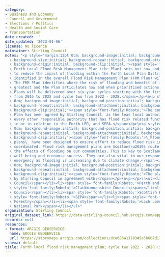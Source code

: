```yaml
---
category:
- Business and Economy
- Council and Government
- Elections / Politics
- Health and Social Care
- Transportation
date_created: ''
date_updated: '2023-01-06'
license: No licence
maintainer: Stirling Council
notes: "<p style='margin:12pt 0cm; background-image:initial; background-position:initial;\
  \ background-size:initial; background-repeat:initial; background-attachment:initial;\
  \ background-origin:initial; background-clip:initial;'><span style='font-family:Roboto;'>The\
  \ Forth Local Flood Risk Management Plan (the Plan) sets out how and when actions\
  \ to reduce the impact of flooding within the Forth Local Plan District (LPD) as\
  \ identified in the overall Flood Risk Management Plan (FRM Plan) will be delivered.\
  \ The FRM Plan identifies where the risk of flooding and benefit of investment is\
  \ greatest and the Plan articulates how and when prioritised actions will be delivered.\
  \ Plans will be delivered over six-year cycles starting with the first cycle running\
  \ from 2016 to 2022 and cycle two from 2022 - 2028.</span></p>\n<p style='margin:12pt\
  \ 0cm; background-image:initial; background-position:initial; background-size:initial;\
  \ background-repeat:initial; background-attachment:initial; background-origin:initial;\
  \ background-clip:initial;'><span style='font-family:Roboto;'>The content of the\
  \ Plan has been agreed by Stirling Council, as the lead local authority, along with\
  \ every other responsible authority that has flood risk related functions exercisable\
  \ in or in relation to the Forth LPD, and SEPA.</span></p>\n<p style='margin:12pt\
  \ 0cm; background-image:initial; background-position:initial; background-size:initial;\
  \ background-repeat:initial; background-attachment:initial; background-origin:initial;\
  \ background-clip:initial;'><span style='font-family:Roboto;'>\_Flood risk management\
  \ plans\_ have been designed to ensure effort to reduce flood risk in Scotland is\
  \ coordinated. Flood risk management plans are Scotland\u2019s route map for reducing\
  \ the effects of flooding on our communities. This is key to Scotland\u2019s health,\
  \ well-being and economic success. They are also vital in our response to the climate\
  \ emergency as flooding is increasing due to climate change.</span></p>\n<p style='margin:12pt\
  \ 0cm; background-image:initial; background-position:initial; background-size:initial;\
  \ background-repeat:initial; background-attachment:initial; background-origin:initial;\
  \ background-clip:initial;'><span style='font-family:Roboto;'>The plan is published\
  \ by Stirling Council in agreement with;</span></p>\n<p></p>\n<ul><li><span style='font-family:Roboto;'>Falkirk\
  \ Council</span></li><li><span style='font-family:Roboto;'>Perth and Kinross Council</span></li><li><span\
  \ style='font-family:Roboto;'>Clackmannanshire Council</span></li><li><span style='font-family:Roboto;'>Fife\
  \ Council</span></li><li><span style='font-family:Roboto;'>Scottish Water</span></li><li><span\
  \ style='font-family:Roboto;'>SEPA</span></li><li><span style='font-family:Roboto;'>Scottish\
  \ Forestry</span></li><li><span style='font-family:Roboto;'>Loch Lomond and Trossachs\
  \ National Park</span></li></ul>"
organization: Stirling Council
original_dataset_link: https://data-stirling-council.hub.arcgis.com/apps/stirling-council::forth-local-flood-risk-management-plan-cycle-two-2022-2028-storymap-collection
records: null
resources:
- format: ARCGIS GEOSERVICE
  name: ARCGIS GEOSERVICE
  url: https://storymaps.arcgis.com/collections/dce68641170345a5b607d1181da1123e
schema: default
title: Forth local flood risk management plan; cycle two 2022 - 2028 (storymap collection)
---
```


